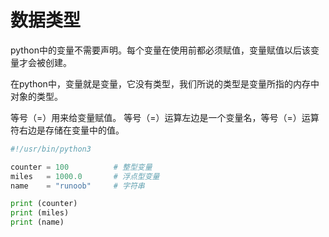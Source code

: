 # 数据类型
  python中的变量不需要声明。每个变量在使用前都必须赋值，变量赋值以后该变量才会被创建。

  在python中，变量就是变量，它没有类型，我们所说的类型是变量所指的内存中对象的类型。

  等号（=）用来给变量赋值。
  等号（=）运算左边是一个变量名，等号（=）运算符右边是存储在变量中的值。

  ```python 
  #!/usr/bin/python3
 
  counter = 100          # 整型变量
  miles   = 1000.0       # 浮点型变量
  name    = "runoob"     # 字符串
  
  print (counter)
  print (miles)
  print (name)
  ```